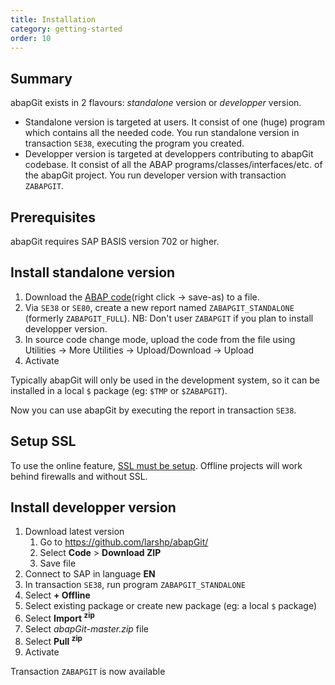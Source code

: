```yaml
---
title: Installation
category: getting-started
order: 10
---
```


## Summary ##
abapGit exists in 2 flavours: _standalone_ version or _developper_ version. 

  * Standalone version is targeted at users. It consist of one (huge) program which contains all the needed code. You run standalone version in transaction `SE38`, executing the program you created.
  * Developper version is targeted at developpers contributing to abapGit codebase. It consist of all the ABAP programs/classes/interfaces/etc. of the abapGit project. You run developer version with transaction `ZABAPGIT`.

## Prerequisites ##
abapGit requires SAP BASIS version 702 or higher.

## Install standalone version ##
1. Download the [ABAP code](https://raw.githubusercontent.com/abapGit/build/master/zabapgit.abap)(right click -> save-as) to a file. 
2. Via `SE38` or `SE80`, create a new report named `ZABAPGIT_STANDALONE` (formerly `ZABAPGIT_FULL`). NB: Don't user `ZABAPGIT` if you plan to install developper version.
3. In source code change mode, upload the code from the file using Utilities -> More Utilities -> Upload/Download -> Upload
4. Activate

Typically abapGit will only be used in the development system, so it can be installed in a local `$` package (eg: `$TMP` or `$ZABAPGIT`).

Now you can use abapGit by executing the report in transaction `SE38`.

## Setup SSL ##
To use the online feature, [SSL must be setup](guide-ssl-setup.html). Offline projects will work behind firewalls and without SSL.

## Install developper version ##
1. Download latest version
   1. Go to https://github.com/larshp/abapGit/
   2. Select **Code** > **Download ZIP**
   3. Save file
2. Connect to SAP in language **EN**
3. In transaction `SE38`, run program `ZABAPGIT_STANDALONE`
4. Select **+ Offline**
5. Select existing package or create new package (eg: a local `$` package)
5. Select **Import <sup>zip</sup>**
6. Select *abapGit-master.zip* file
7. Select **Pull <sup>zip</sup>**
8. Activate

Transaction `ZABAPGIT` is now available
